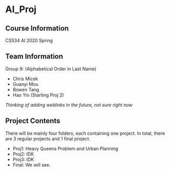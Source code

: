 # AI_Proj
## Course Information
CS534 AI 2020 Spring
## Team Information
Group 9: (Alphabetical Order in Last Name)
* Chris Micek
* Guanyi Mou
* Bowen Tang
* Hao Yin (Starting Proj 2)

*Thinking of adding weblinks in the future, not sure right now*

## Project Contents
There will be mainly four folders, each containing one project. In total, there are 3 regular projects and 1 final project.
* Proj1: Heavy Queens Problem and Urban Planning
* Proj2: IDK
* Proj3: IDK
* Final: We will see.
